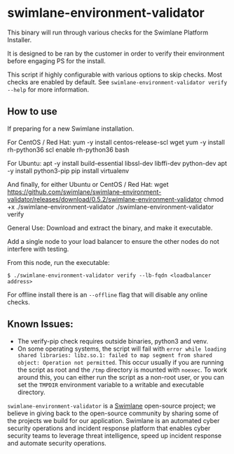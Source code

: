 # swimlane-environment-validator

This binary will run through various checks for the Swimlane Platform Installer.

It is designed to be ran by the customer in order to verify their environment before engaging PS for the install.

This script if highly configurable with various options to skip checks. Most checks are enabled by default. See `swimlane-environment-validator verify --help` for more information.

## How to use

If preparing for a new Swimlane installation.

For CentOS / Red Hat:
yum -y install centos-release-scl wget
yum -y install rh-python36
scl enable rh-python36 bash

For Ubuntu:
apt -y install build-essential libssl-dev libffi-dev python-dev
apt -y install python3-pip
pip install virtualenv

And finally, for either Ubuntu or CentOS / Red Hat:
wget https://github.com/swimlane/swimlane-environment-validator/releases/download/0.5.2/swimlane-environment-validator
chmod +x ./swimlane-environment-validator
./swimlane-environment-validator verify

General Use:
Download and extract the binary, and make it executable.

Add a single node to your load balancer to ensure the other nodes do not interfere with testing.

From this node, run the executable:
```
$ ./swimlane-environment-validator verify --lb-fqdn <loadbalancer address>
```

For offline install there is an `--offline` flag that will disable any online checks.


## Known Issues:
* The verify-pip check requires outside binaries, python3 and venv.
* On some operating systems, the script will fail with `error while loading shared libraries: libz.so.1: failed to map segment from shared object: Operation not permitted`. This occur usually if you are running the script as root and the `/tmp` directory is mounted with `noexec`. To work around this, you can either run the script as a non-root user, or you can set the `TMPDIR` environment variable to a writable and executable directory.

`swimlane-environment-validator` is a [Swimlane](https://swimlane.com) open-source project; we believe in giving back to the open-source community by sharing some of the projects we build for our application. Swimlane is an automated cyber security operations and incident response platform that enables cyber security teams to leverage threat intelligence, speed up incident response and automate security operations.
